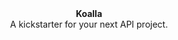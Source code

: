 <br><br><br><br>
<p style="text-align: center">
  <b>Koalla</b><br>
  A kickstarter for your next API project.
</p>
<br><br><br><br>